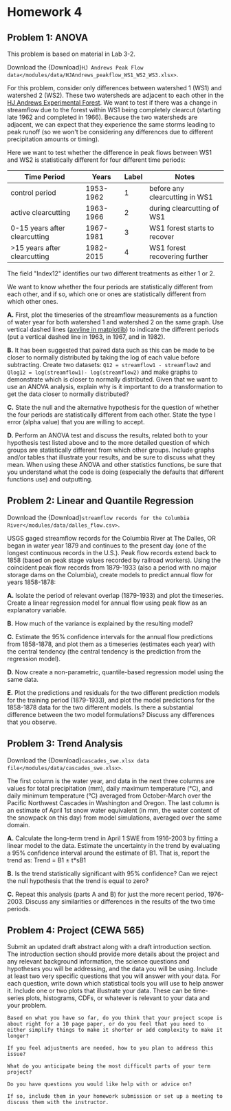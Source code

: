 # Homework 4

## Problem 1: ANOVA

This problem is based on material in Lab 3-2.

Download the {Download}`HJ Andrews Peak Flow data</modules/data/HJAndrews_peakflow_WS1_WS2_WS3.xlsx>`.

For this problem, consider only differences between watershed 1 (WS1) and watershed 2 (WS2). These two watersheds are adjacent to each other in the [HJ Andrews Experimental Forest](https://andrewsforest.oregonstate.edu/). We want to test if there was a change in streamflow due to the forest within WS1 being completely clearcut (starting late 1962 and completed in 1966). Because the two watersheds are adjacent, we can expect that they experience the same storms leading to peak runoff (so we won't be considering any differences due to different precipitation amounts or timing). 

Here we want to test whether the difference in peak flows between WS1 and WS2 is statistically different for four different time periods:

| Time Period | Years | Label | Notes |
| ----------- | --------------- | --------------- | --------------- |
| control period | 1953-1962 | 1 | before any clearcutting in WS1 |
| active clearcutting | 1963-1966 | 2 | during clearcutting of WS1 |
| 0-15 years after clearcutting | 1967-1981 | 3 | WS1 forest starts to recover |
| >15 years after clearcutting | 1982-2015 | 4 | WS1 forest recovering further |

The field "Index12" identifies our two different treatments as either 1 or 2.

We want to know whether the four periods are statistically different from each other, and if so, which one or ones are statistically different from which other ones.

 **A.** First, plot the timeseries of the streamflow measurements as a function of water year for both watershed 1 and watershed 2 on the same graph. Use vertical dashed lines ([axvline in matplotlib](https://matplotlib.org/3.1.1/api/_as_gen/matplotlib.pyplot.axvline.html)) to indicate the different periods (put a vertical dashed line in 1963, in 1967, and in 1982).
 
 **B.** It has been suggested that paired data such as this can be made to be closer to normally distributed by taking the log of each value before subtracting. Create two datasets: `Q12 = streamflow1 - streamflow2` and `Qlog12 = log(streamflow1)- log(streamflow2)` and make graphs to demonstrate which is closer to normally distributed. Given that we want to use an ANOVA analysis, explain why is it important to do a transformation to get the data closer to normally distributed?
 
 **C.** State the null and the alternative hypothesis for the question of whether the four periods are statistically different from each other. State the type I error (alpha value) that you are willing to accept.
 
 **D.** Perform an ANOVA test and discuss the results, related both to your hypothesis test listed above and to the more detailed question of which groups are statistically different from which other groups. Include graphs and/or tables that illustrate your results, and be sure to discuss what they mean. When using these ANOVA and other statistics functions, be sure that you understand what the code is doing (especially the defaults that different functions use) and outputting.
 

## Problem 2: Linear and Quantile Regression

Download the {Download}`streamflow records for the Columbia River</modules/data/dalles_flow.csv>`.
 
USGS gaged streamflow records for the Columbia River at The Dalles, OR began in water year 1879 and continues to the present day (one of the longest continuous records in the U.S.). Peak flow records extend back to 1858 (based on peak stage values recorded by railroad workers). Using the coincident peak flow records from 1879-1933 (also a period with no major storage dams on the Columbia), create models to predict annual flow for years 1858-1878:

 **A.** Isolate the period of relevant overlap (1879-1933) and plot the timeseries. Create a linear regression model for annual flow using peak flow as an explanatory variable.
 
 **B.** How much of the variance is explained by the resulting model?
 
 **C.** Estimate the 95% confidence intervals for the annual flow predictions from 1858-1878, and plot them as a timeseries (estimates each year) with the central tendency (the central tendency is the prediction from the regression model).
 
 **D.** Now create a non-parametric, quantile-based regression model using the same data.
 
 **E.** Plot the predictions and residuals for the two different prediction models for the training period (1879-1933), and plot the model predictions for the 1858-1878 data for the two different models. Is there a substantial difference between the two model formulations? Discuss any differences that you observe.
 


## Problem 3: Trend Analysis

Download the {Download}`cascades_swe.xlsx data file</modules/data/cascades_swe.xlsx>`.

The first column is the water year, and data in the next three columns are values for total precipitation (mm), daily maximum temperature (°C), and daily minimum temperature (°C) averaged from October-March over the Pacific Northwest Cascades in Washington and Oregon. The last column is an estimate of April 1st snow water equivalent (in mm, the water content of the snowpack on this day) from model simulations, averaged over the same domain.

 **A.** Calculate the long-term trend in April 1 SWE from 1916-2003 by fitting a linear model to the data. Estimate the uncertainty in the trend by evaluating a 95% confidence interval around the estimate of B1. That is, report the trend as: Trend = B1 ± t*sB1


 **B.** Is the trend statistically significant with 95% confidence? Can we reject the null hypothesis that the trend is equal to zero?

 **C.** Repeat this analysis (parts A and B) for just the more recent period, 1976-2003. Discuss any similarities or differences in the results of the two time periods.



## Problem 4: Project (CEWA 565)

Submit an updated draft abstract along with a draft introduction section. The introduction section should provide more details about the project and any relevant background information, the science questions and hypotheses you will be addressing, and the data you will be using. Include at least two very specific questions that you will answer with your data. For each question, write down which statistical tools you will use to help answer it.  Include one or two plots that illustrate your data. These can be time-series plots, histograms, CDFs, or whatever is relevant to your data and your problem.

```{note}
Based on what you have so far, do you think that your project scope is about right for a 10 page paper, or do you feel that you need to either simplify things to make it shorter or add complexity to make it longer? 

If you feel adjustments are needed, how to you plan to address this issue? 

What do you anticipate being the most difficult parts of your term project? 

Do you have questions you would like help with or advice on? 

If so, include them in your homework submission or set up a meeting to discuss them with the instructor.
```
